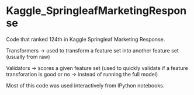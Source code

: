 # Kaggle_SpringleafMarketingResponse

Code that ranked 124th in Kaggle Springleaf Marketing Response.

Transformers -> used to transform a feature set into another feature set (usually from raw)

Validators -> scores a given feature set (used to quickly validate if a feature transforation is good or no -> instead of running the full model)

Most of this code was used interactively from IPython notebooks.

